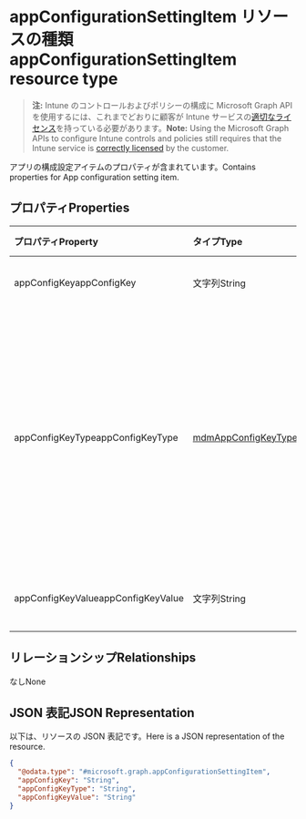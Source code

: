 # <a name="appconfigurationsettingitem-resource-type"></a><span data-ttu-id="b2c70-101">appConfigurationSettingItem リソースの種類</span><span class="sxs-lookup"><span data-stu-id="b2c70-101">appConfigurationSettingItem resource type</span></span>

> <span data-ttu-id="b2c70-102">**注:** Intune のコントロールおよびポリシーの構成に Microsoft Graph API を使用するには、これまでどおりに顧客が Intune サービスの[適切なライセンス](https://go.microsoft.com/fwlink/?linkid=839381)を持っている必要があります。</span><span class="sxs-lookup"><span data-stu-id="b2c70-102">**Note:** Using the Microsoft Graph APIs to configure Intune controls and policies still requires that the Intune service is [correctly licensed](https://go.microsoft.com/fwlink/?linkid=839381) by the customer.</span></span>

<span data-ttu-id="b2c70-103">アプリの構成設定アイテムのプロパティが含まれています。</span><span class="sxs-lookup"><span data-stu-id="b2c70-103">Contains properties for App configuration setting item.</span></span>
## <a name="properties"></a><span data-ttu-id="b2c70-104">プロパティ</span><span class="sxs-lookup"><span data-stu-id="b2c70-104">Properties</span></span>
|<span data-ttu-id="b2c70-105">プロパティ</span><span class="sxs-lookup"><span data-stu-id="b2c70-105">Property</span></span>|<span data-ttu-id="b2c70-106">タイプ</span><span class="sxs-lookup"><span data-stu-id="b2c70-106">Type</span></span>|<span data-ttu-id="b2c70-107">説明</span><span class="sxs-lookup"><span data-stu-id="b2c70-107">Description</span></span>|
|:---|:---|:---|
|<span data-ttu-id="b2c70-108">appConfigKey</span><span class="sxs-lookup"><span data-stu-id="b2c70-108">appConfigKey</span></span>|<span data-ttu-id="b2c70-109">文字列</span><span class="sxs-lookup"><span data-stu-id="b2c70-109">String</span></span>|<span data-ttu-id="b2c70-110">アプリの構成キー。</span><span class="sxs-lookup"><span data-stu-id="b2c70-110">app configuration key.</span></span>|
|<span data-ttu-id="b2c70-111">appConfigKeyType</span><span class="sxs-lookup"><span data-stu-id="b2c70-111">appConfigKeyType</span></span>|[<span data-ttu-id="b2c70-112">mdmAppConfigKeyType</span><span class="sxs-lookup"><span data-stu-id="b2c70-112">mdmAppConfigKeyType</span></span>](../resources/intune_apps_mdmappconfigkeytype.md)|<span data-ttu-id="b2c70-p101">アプリケーションの構成のキーの種類です。使用可能な値は、 `stringType`、 `integerType`、 `realType`、 `booleanType`、 `tokenType`です。</span><span class="sxs-lookup"><span data-stu-id="b2c70-p101">app configuration key type. The possible values are: `stringType`, `integerType`, `realType`, `booleanType`, `tokenType`.</span></span>|
|<span data-ttu-id="b2c70-115">appConfigKeyValue</span><span class="sxs-lookup"><span data-stu-id="b2c70-115">appConfigKeyValue</span></span>|<span data-ttu-id="b2c70-116">文字列</span><span class="sxs-lookup"><span data-stu-id="b2c70-116">String</span></span>|<span data-ttu-id="b2c70-117">アプリの構成キーの値。</span><span class="sxs-lookup"><span data-stu-id="b2c70-117">app configuration key value.</span></span>|

## <a name="relationships"></a><span data-ttu-id="b2c70-118">リレーションシップ</span><span class="sxs-lookup"><span data-stu-id="b2c70-118">Relationships</span></span>
<span data-ttu-id="b2c70-119">なし</span><span class="sxs-lookup"><span data-stu-id="b2c70-119">None</span></span>
## <a name="json-representation"></a><span data-ttu-id="b2c70-120">JSON 表記</span><span class="sxs-lookup"><span data-stu-id="b2c70-120">JSON Representation</span></span>
<span data-ttu-id="b2c70-121">以下は、リソースの JSON 表記です。</span><span class="sxs-lookup"><span data-stu-id="b2c70-121">Here is a JSON representation of the resource.</span></span>
<!--{
  "blockType": "resource",
  "@odata.type": "microsoft.graph.appConfigurationSettingItem"
}-->
``` json
{
  "@odata.type": "#microsoft.graph.appConfigurationSettingItem",
  "appConfigKey": "String",
  "appConfigKeyType": "String",
  "appConfigKeyValue": "String"
}
```








